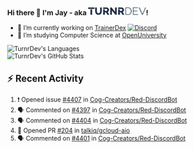 ### Hi there 👋 I'm Jay - aka <img src="https://raw.githubusercontent.com/TurnrDev/TurnrDev/master/Logo/SVG/TurnrDev_Logo_Dark%20Blue%20%26%20Teal.svg" alt="TurnrDev" height="17.5px">!

- 🔭 I’m currently working on [TrainerDex](https://www.github.com/TrainerDex) [![Discord](https://discordapp.com/api/v6/guilds/364313717720219651/widget.png?style=shield)](http://discord.trainerdex.co.uk/)
- 🤔 I’m studying Computer Science at [OpenUniversity](http://www.open.ac.uk/courses/computing-it/degrees/bsc-computing-it-software-q62-soft)

![TurnrDev's Languages](https://github-readme-stats.vercel.app/api/top-langs/?username=TurnrDev&layout=compact&hide_border=true&title_color=1fa6aa&text_color=233247)
<br>
![TurnrDev's GitHub Stats](https://github-readme-stats.vercel.app/api?username=TurnrDev&show_icons=true&hide_border=true&count_private=true&include_all_commits=true&icon_color=1fa6aa&title_color=1fa6aa&text_color=233247)
<br>

## :zap: Recent Activity

<!--START_SECTION:activity-->
1. ❗️ Opened issue [#4407](https://github.com//Cog-Creators/Red-DiscordBot/issues/4407) in [Cog-Creators/Red-DiscordBot](https://github.com//Cog-Creators/Red-DiscordBot)
2. 🗣 Commented on [#4397](https://github.com//Cog-Creators/Red-DiscordBot/issues/4397) in [Cog-Creators/Red-DiscordBot](https://github.com//Cog-Creators/Red-DiscordBot)
3. 🗣 Commented on [#4404](https://github.com//Cog-Creators/Red-DiscordBot/issues/4404) in [Cog-Creators/Red-DiscordBot](https://github.com//Cog-Creators/Red-DiscordBot)
4. 💪 Opened PR [#204](https://github.com//talkiq/gcloud-aio/pull/204) in [talkiq/gcloud-aio](https://github.com//talkiq/gcloud-aio)
5. 🗣 Commented on [#4401](https://github.com//Cog-Creators/Red-DiscordBot/issues/4401) in [Cog-Creators/Red-DiscordBot](https://github.com//Cog-Creators/Red-DiscordBot)
<!--END_SECTION:activity-->
